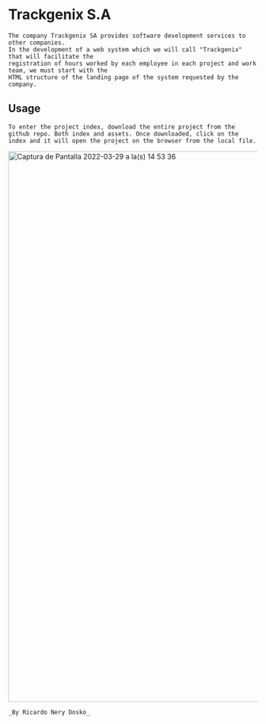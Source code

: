# Trackgenix S.A
```
The company Trackgenix SA provides software development services to other companies.
In the development of a web system which we will call "Trackgenix" that will facilitate the
registration of hours worked by each employee in each project and work team, we must start with the
HTML structure of the landing page of the system requested by the company.
```

## Usage

```
To enter the project index, download the entire project from the github repo. Both index and assets. Once downloaded, click on the index and it will open the project on the browser from the local file.
```
<img width="1111" alt="Captura de Pantalla 2022-03-29 a la(s) 14 53 36" src="https://user-images.githubusercontent.com/94139460/160674973-743a6d90-1368-4600-9d38-da3a60672a27.png">

```
_By Ricardo Nery Dosko_
```